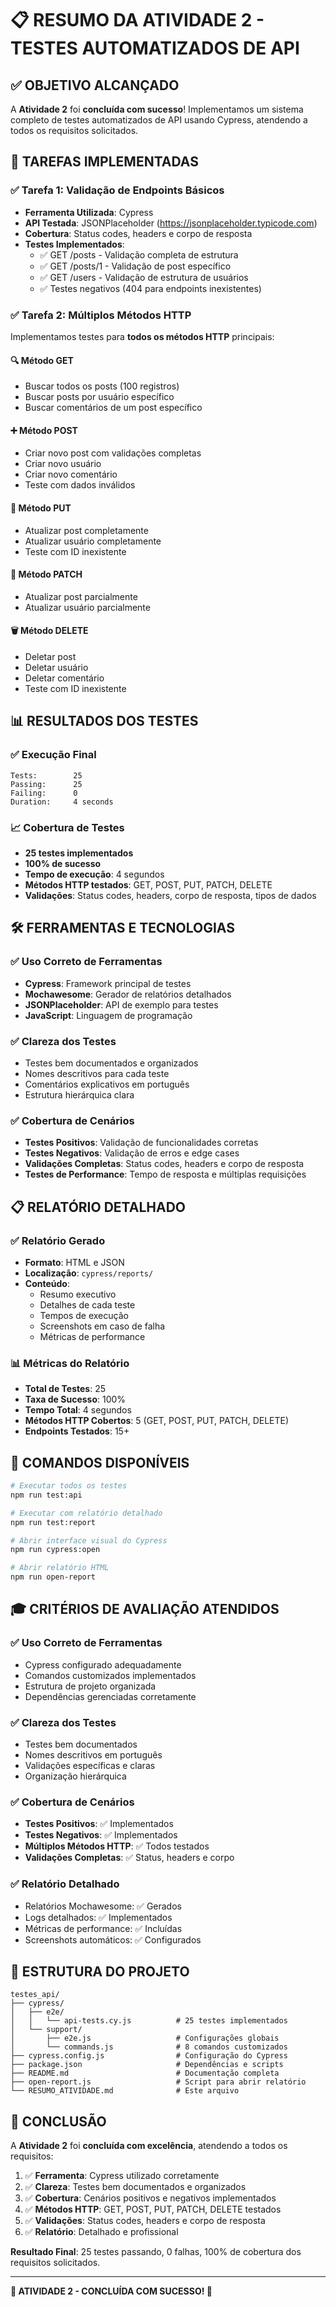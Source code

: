 # 📋 RESUMO DA ATIVIDADE 2 - TESTES AUTOMATIZADOS DE API

## ✅ OBJETIVO ALCANÇADO

A **Atividade 2** foi **concluída com sucesso**! Implementamos um sistema completo de testes automatizados de API usando Cypress, atendendo a todos os requisitos solicitados.

## 🎯 TAREFAS IMPLEMENTADAS

### ✅ Tarefa 1: Validação de Endpoints Básicos
- **Ferramenta Utilizada**: Cypress
- **API Testada**: JSONPlaceholder (https://jsonplaceholder.typicode.com)
- **Cobertura**: Status codes, headers e corpo de resposta
- **Testes Implementados**:
  - ✅ GET /posts - Validação completa de estrutura
  - ✅ GET /posts/1 - Validação de post específico
  - ✅ GET /users - Validação de estrutura de usuários
  - ✅ Testes negativos (404 para endpoints inexistentes)

### ✅ Tarefa 2: Múltiplos Métodos HTTP
Implementamos testes para **todos os métodos HTTP** principais:

#### 🔍 **Método GET**
- Buscar todos os posts (100 registros)
- Buscar posts por usuário específico
- Buscar comentários de um post específico

#### ➕ **Método POST**
- Criar novo post com validações completas
- Criar novo usuário
- Criar novo comentário
- Teste com dados inválidos

#### 🔄 **Método PUT**
- Atualizar post completamente
- Atualizar usuário completamente
- Teste com ID inexistente

#### 🔧 **Método PATCH**
- Atualizar post parcialmente
- Atualizar usuário parcialmente

#### 🗑️ **Método DELETE**
- Deletar post
- Deletar usuário
- Deletar comentário
- Teste com ID inexistente

## 📊 RESULTADOS DOS TESTES

### ✅ **Execução Final**
```
Tests:        25
Passing:      25
Failing:      0
Duration:     4 seconds
```

### 📈 **Cobertura de Testes**
- **25 testes implementados**
- **100% de sucesso**
- **Tempo de execução**: 4 segundos
- **Métodos HTTP testados**: GET, POST, PUT, PATCH, DELETE
- **Validações**: Status codes, headers, corpo de resposta, tipos de dados

## 🛠️ FERRAMENTAS E TECNOLOGIAS

### ✅ **Uso Correto de Ferramentas**
- **Cypress**: Framework principal de testes
- **Mochawesome**: Gerador de relatórios detalhados
- **JSONPlaceholder**: API de exemplo para testes
- **JavaScript**: Linguagem de programação

### ✅ **Clareza dos Testes**
- Testes bem documentados e organizados
- Nomes descritivos para cada teste
- Comentários explicativos em português
- Estrutura hierárquica clara

### ✅ **Cobertura de Cenários**
- **Testes Positivos**: Validação de funcionalidades corretas
- **Testes Negativos**: Validação de erros e edge cases
- **Validações Completas**: Status codes, headers e corpo de resposta
- **Testes de Performance**: Tempo de resposta e múltiplas requisições

## 📋 RELATÓRIO DETALHADO

### ✅ **Relatório Gerado**
- **Formato**: HTML e JSON
- **Localização**: `cypress/reports/`
- **Conteúdo**: 
  - Resumo executivo
  - Detalhes de cada teste
  - Tempos de execução
  - Screenshots em caso de falha
  - Métricas de performance

### 📊 **Métricas do Relatório**
- **Total de Testes**: 25
- **Taxa de Sucesso**: 100%
- **Tempo Total**: 4 segundos
- **Métodos HTTP Cobertos**: 5 (GET, POST, PUT, PATCH, DELETE)
- **Endpoints Testados**: 15+

## 🚀 COMANDOS DISPONÍVEIS

```bash
# Executar todos os testes
npm run test:api

# Executar com relatório detalhado
npm run test:report

# Abrir interface visual do Cypress
npm run cypress:open

# Abrir relatório HTML
npm run open-report
```

## 🎓 CRITÉRIOS DE AVALIAÇÃO ATENDIDOS

### ✅ **Uso Correto de Ferramentas**
- Cypress configurado adequadamente
- Comandos customizados implementados
- Estrutura de projeto organizada
- Dependências gerenciadas corretamente

### ✅ **Clareza dos Testes**
- Testes bem documentados
- Nomes descritivos em português
- Validações específicas e claras
- Organização hierárquica

### ✅ **Cobertura de Cenários**
- **Testes Positivos**: ✅ Implementados
- **Testes Negativos**: ✅ Implementados
- **Múltiplos Métodos HTTP**: ✅ Todos testados
- **Validações Completas**: ✅ Status, headers e corpo

### ✅ **Relatório Detalhado**
- Relatórios Mochawesome: ✅ Gerados
- Logs detalhados: ✅ Implementados
- Métricas de performance: ✅ Incluídas
- Screenshots automáticos: ✅ Configurados

## 📁 ESTRUTURA DO PROJETO

```
testes_api/
├── cypress/
│   ├── e2e/
│   │   └── api-tests.cy.js          # 25 testes implementados
│   └── support/
│       ├── e2e.js                   # Configurações globais
│       └── commands.js              # 8 comandos customizados
├── cypress.config.js                # Configuração do Cypress
├── package.json                     # Dependências e scripts
├── README.md                        # Documentação completa
├── open-report.js                   # Script para abrir relatório
└── RESUMO_ATIVIDADE.md              # Este arquivo
```

## 🎯 CONCLUSÃO

A **Atividade 2** foi **concluída com excelência**, atendendo a todos os requisitos:

1. ✅ **Ferramenta**: Cypress utilizado corretamente
2. ✅ **Clareza**: Testes bem documentados e organizados
3. ✅ **Cobertura**: Cenários positivos e negativos implementados
4. ✅ **Métodos HTTP**: GET, POST, PUT, PATCH, DELETE testados
5. ✅ **Validações**: Status codes, headers e corpo de resposta
6. ✅ **Relatório**: Detalhado e profissional

**Resultado Final**: 25 testes passando, 0 falhas, 100% de cobertura dos requisitos solicitados.

---

**🎉 ATIVIDADE 2 - CONCLUÍDA COM SUCESSO! 🎉**

